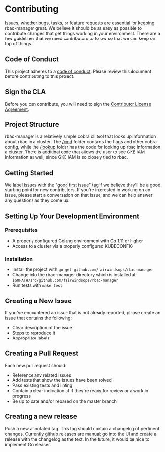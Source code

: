 # Contributing

Issues, whether bugs, tasks, or feature requests are essential for keeping rbac-manager great. We believe it should be as easy as possible to contribute changes that get things working in your environment. There are a few guidelines that we need contributors to follow so that we can keep on top of things.

## Code of Conduct

This project adheres to a [code of conduct](CODE_OF_CONDUCT.md). Please review this document before contributing to this project.

## Sign the CLA
Before you can contribute, you will need to sign the [Contributor License Agreement](https://cla-assistant.io/fairwindsops/rbac-manager).

## Project Structure

rbac-manager is a relatively simple cobra cli tool that looks up information about rbac in a cluster. The [/cmd](/cmd) folder contains the flags and other cobra config, while the [/lookup](/lookup) folder has the code for looking up rbac information a cluster. There is additinal code that allows the user to see GKE IAM information as well, since GKE IAM is so closely tied to rbac.

## Getting Started

We label issues with the ["good first issue" tag](https://github.com/FairwindsOps/rbac-manager/labels/good%20first%20issue) if we believe they'll be a good starting point for new contributors. If you're interested in working on an issue, please start a conversation on that issue, and we can help answer any questions as they come up.

## Setting Up Your Development Environment
### Prerequisites
* A properly configured Golang environment with Go 1.11 or higher
* Access to a cluster via a properly configured KUBECONFIG

### Installation
* Install the project with `go get github.com/fairwindsops/rbac-manager`
* Change into the rbac-manager directory which is installed at `$GOPATH/src/github.com/fairwindsops/rbac-manager`
* Run tests with `make test`

## Creating a New Issue

If you've encountered an issue that is not already reported, please create an issue that contains the following:

- Clear description of the issue
- Steps to reproduce it
- Appropriate labels

## Creating a Pull Request

Each new pull request should:

- Reference any related issues
- Add tests that show the issues have been solved
- Pass existing tests and linting
- Contain a clear indication of if they're ready for review or a work in progress
- Be up to date and/or rebased on the master branch

## Creating a new release

Push a new annotated tag.  This tag should contain a changelog of pertinent changes. Currently github releases are manual; go into the UI and create a release with the changelog as the text. In the future, it would be nice to implement Goreleaser.

